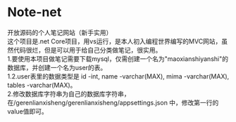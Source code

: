 # Note-net  
开放源码的个人笔记网站（新手实用）  
这个项目是.net Core项目，用vs运行，是本人初入编程世界编写的MVC网站，虽然代码很烂，但是可以用于给自己分类做笔记，很实用。  
1.要使用本项目做笔记需要下载mysql，仅需创建一个名为"maoxianshiyanshi"的数据库，并创建一个名为user的表。  
1.2.user表里的数据类型是 id -int, name -varchar(MAX), mima -varchar(MAX), tables -varchar(MAX)。  
2.修改数据库字符串为自己的数据库字符串，在/gerenlianxisheng/gerenlianxisheng/appsettings.json 中，修改第一行的value值即可。  
